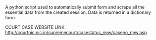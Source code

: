 A python script used to automatically submit form and scrape all the essential data from the created session. 
Data is returned in a dictionary form.

COURT CASE WEBSITE LINK: http://courtnic.nic.in/supremecourt/casestatus_new/caseno_new.asp
